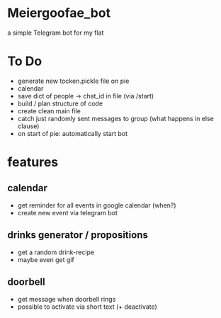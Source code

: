 # Meiergoofae_bot
a simple Telegram bot for my flat

# To Do
- generate new tocken.pickle file on pie
- calendar
- save dict of people -> chat_id in file (via /start)
- build / plan structure of code
- create clean main file
- catch just randomly sent messages to group (what happens in else clause)
- on start of pie: automatically start bot


# features
## calendar 
- get reminder for all events in google calendar (when?)
- create new event via telegram bot

## drinks generator / propositions
- get a random drink-recipe 
- maybe even get gif

## doorbell
- get message when doorbell rings
- possible to activate via short text (+ deactivate)


